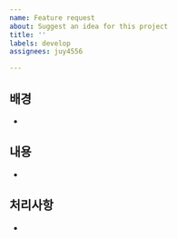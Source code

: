 ```yaml
---
name: Feature request
about: Suggest an idea for this project
title: ''
labels: develop
assignees: juy4556

---
```


## 배경
- 
## 내용
- 
## 처리사항
-
